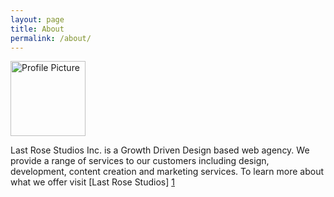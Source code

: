 ```yaml
---
layout: page
title: About
permalink: /about/
---
```


<img src="{{ site.baseurl }}assets/logo.png" title="Profile Picture" class="profile" width="120px">

Last Rose Studios Inc. is a Growth Driven Design based web agency. We provide a range of services to our customers including design, development, content creation and marketing services. To learn more about what we offer visit [Last Rose Studios] [1]

[1]: http://lastrose.com/ "Last Rose Studios"